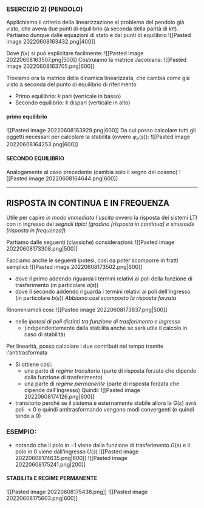 ### ESERCIZIO 2) (PENDOLO)
Applichiamo il criterio della linearizzazione al problema del pendolo già visto, che aveva due punti di equilibrio (a seconda della parità di $k \pi$).
Partiamo dunque dalle equazioni di stato e dai punti di equilibrio
![[Pasted image 20220608163432.png|400]]

Dove $f(x)$ si può esplicitare facilmente:
![[Pasted image 20220608163507.png|500]]
Costruiamo la matrice Jacobiana:
![[Pasted image 20220608163705.png|600]]

Troviamo ora la matrice della dinamica linearizzata, che cambia come già visto a seconda del punto di equilibrio di riferimento
- Primo equilibrio: $k \text{ pari}$ (verticale in basso)
- Secondo equilibrio: $k \text{ dispari}$ (verticale in alto)

#### primo equilibrio
![[Pasted image 20220608163929.png|600]]
Da cui posso calcolare tutti gli oggetti necessari per calcolare la stabilità (ovvero $\varphi_{e}(s)$):
![[Pasted image 20220608164253.png|600]]

#### SECONDO EQUILIBRIO
Analogamente al caso precedente (cambia solo il segno del coseno)
![[Pasted image 20220608164644.png|600]]

---

## RISPOSTA IN CONTINUA E IN FREQUENZA
Utile per capire *in modo immediato* *l'uscita* ovvero la risposta dei sistemi LTI con in ingresso dei *segnali tipici (gradino [risposta in continua] e sinusoide [risposta in frequenza])*

Partiamo dalle seguenti (classiche) considerazioni:
![[Pasted image 20220608173308.png|500]]

Facciamo anche le seguenti ipotesi, così da poter scomporre in fratti semplici:
![[Pasted image 20220608173502.png|600]]
- dove il primo addendo riguarda i termini relativi ai poli della funzione di trasferimento (in particolare $a(s)$)
- dove il secondo addendo riguarda i termini relativi ai poli dell'ingresso (in particolare $b(s)$)
*Abbiamo così scomposto la risposta forzata*

Rinominiamoli così:
![[Pasted image 20220608173837.png|500]]
- nelle *ipotesi di poli distinti tra funzione di trasferimento e ingresso*
	- (indipendentemente dalla stabilità anche se sarà utile il calcolo in caso di stabilità)

Per linearità, posso calcolare i due contributi nel tempo tramite l'antitrasformata
- Si ottiene così:
	- una parte di *regime transitorio* (parte di risposta forzata che dipende dalla funzione di trasferimento)
	- una parte di *regime permanente* (parte di risposta forzata che dipende dall'ingresso)
Quindi:
![[Pasted image 20220608174126.png|600]]
- transitorio perché se il sistema è esternamente stabile allora la $G(s)$ avrà poli $<0$ e quindi antitrasformando vengono modi convergenti (e quindi tende a $0$)
### ESEMPIO:
- notando che il polo in $-1$ viene dalla funzione di trasferimento $G(s)$ e il polo in $0$ viene dall'ingresso $U(s)$
![[Pasted image 20220608174635.png|600]]
![[Pasted image 20220608175241.png|200]]

#### STABILITà E REGIME PERMANENTE
![[Pasted image 20220608175438.png]]
![[Pasted image 20220608175603.png|600]]
 